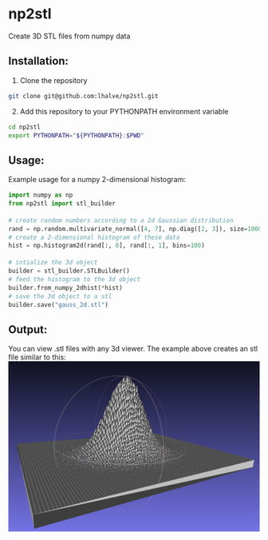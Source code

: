 # np2stl
Create 3D STL files from numpy data

## Installation:
1. Clone the repository
```bash
git clone git@github.com:lhalve/np2stl.git
```
2. Add this repository to your PYTHONPATH environment variable
```bash
cd np2stl
export PYTHONPATH="${PYTHONPATH}:$PWD"
```

## Usage:
Example usage for a numpy 2-dimensional histogram:
```python
import numpy as np
from np2stl import stl_builder

# create random numbers according to a 2d Gaussian distribution
rand = np.random.multivariate_normal([4, 7], np.diag([2, 3]), size=1000000)
# create a 2-dimensional histogram of these data
hist = np.histogram2d(rand[:, 0], rand[:, 1], bins=100)

# intialize the 3d object
builder = stl_builder.STLBuilder()
# feed the histogram to the 3d object
builder.from_numpy_2dhist(*hist)
# save the 3d object to a stl
builder.save("gauss_2d.stl")
```

## Output:
You can view .stl files with any 3d viewer. The example above creates an stl file similar to this:
![Screenshot of a view of a .stl file of a two-dimension Gaussian distribution.](https://github.com/lhalve/np2stl/blob/main/resources/example_stl.png?raw=true)
